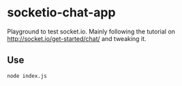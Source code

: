 # socketio-chat-app

Playground to test socket.io. Mainly following the tutorial on http://socket.io/get-started/chat/ and tweaking it.

## Use

```node index.js```

